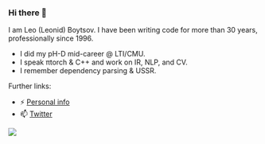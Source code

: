 ### Hi there 👋

I am Leo (Leonid) Boytsov. I have been writing code for more than 30 years, professionally since 1996.
- I did my pH-D mid-career @ LTI/CMU. 
- I speak πtorch & C++ and work on IR, NLP, and CV.
- I remember dependency parsing & USSR.

Further links:
- ⚡ [Personal info](http://searchivarius.org/about)
- 📫 [Twitter](https://twitter.com/srchvrs)

![](https://komarev.com/ghpvc/?username=your-github-username)

<!--
**searchivarius/searchivarius** is a ✨ _special_ ✨ repository because its `README.md` (this file) appears on your GitHub profile.

Here are some ideas to get you started:

- 🔭 I’m currently working on ...
- 🌱 I’m currently learning ...
- 👯 I’m looking to collaborate on ...
- 🤔 I’m looking for help with ...
- 💬 Ask me about ...
- 📫 How to reach me: ...
- 😄 Pronouns: ...
- ⚡ Fun fact: ...
- ![Leo's github stats](https://github-readme-stats.vercel.app/api?username=searchivarius&show_icons=true)
-->
